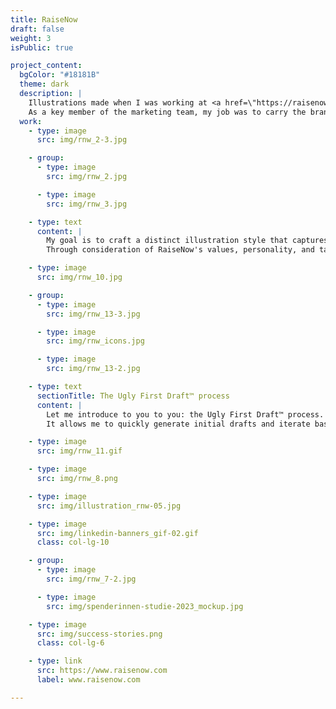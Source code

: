 ```yaml
---
title: RaiseNow
draft: false
weight: 3
isPublic: true

project_content:
  bgColor: "#18181B"
  theme: dark
  description: |
    Illustrations made when I was working at <a href=\"https://raisenow.com\" target=\"\_blank\">RaiseNow</a>. <br />
    As a key member of the marketing team, my job was to carry the brand's voice. I designed dozens of high‑quality assets, spanning diverse touchpoints, and ensured they were visually compelling, effective, and on‑brand, reflecting a deep understanding of our audience.
  work:
    - type: image
      src: img/rnw_2-3.jpg

    - group:
      - type: image
        src: img/rnw_2.jpg

      - type: image
        src: img/rnw_3.jpg

    - type: text
      content: |
        My goal is to craft a distinct illustration style that captures the essence of the brand and differentiates it from competitors. <br />
        Through consideration of RaiseNow's values, personality, and target audience, I strive to create illustrations resonate with its audience on an emotional level.

    - type: image
      src: img/rnw_10.jpg

    - group:
      - type: image
        src: img/rnw_13-3.jpg

      - type: image
        src: img/rnw_icons.jpg

      - type: image
        src: img/rnw_13-2.jpg

    - type: text
      sectionTitle: The Ugly First Draft™️ process
      content: |
        Let me introduce to you to you: the Ugly First Draft™️ process. <br />
        It allows me to quickly generate initial drafts and iterate based on feedback from team members. This approach helps me avoid getting lost in details early on and ensures that the big picture is well-defined before delving into finer details.

    - type: image
      src: img/rnw_11.gif

    - type: image
      src: img/rnw_8.png

    - type: image
      src: img/illustration_rnw-05.jpg

    - type: image
      src: img/linkedin-banners_gif-02.gif
      class: col-lg-10

    - group:
      - type: image
        src: img/rnw_7-2.jpg

      - type: image
        src: img/spenderinnen-studie-2023_mockup.jpg

    - type: image
      src: img/success-stories.png
      class: col-lg-6

    - type: link
      src: https://www.raisenow.com
      label: www.raisenow.com

---
```

